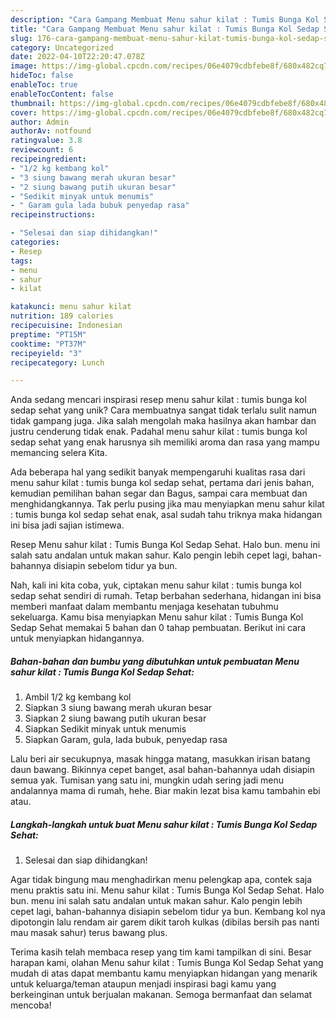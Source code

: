 ```yaml
---
description: "Cara Gampang Membuat Menu sahur kilat : Tumis Bunga Kol Sedap Sehat yang Lezat Sekali"
title: "Cara Gampang Membuat Menu sahur kilat : Tumis Bunga Kol Sedap Sehat yang Lezat Sekali"
slug: 176-cara-gampang-membuat-menu-sahur-kilat-tumis-bunga-kol-sedap-sehat-yang-lezat-sekali
category: Uncategorized
date: 2022-04-10T22:20:47.078Z
image: https://img-global.cpcdn.com/recipes/06e4079cdbfebe8f/680x482cq70/menu-sahur-kilat-tumis-bunga-kol-sedap-sehat-foto-resep-utama.jpg
hideToc: false
enableToc: true
enableTocContent: false
thumbnail: https://img-global.cpcdn.com/recipes/06e4079cdbfebe8f/680x482cq70/menu-sahur-kilat-tumis-bunga-kol-sedap-sehat-foto-resep-utama.jpg
cover: https://img-global.cpcdn.com/recipes/06e4079cdbfebe8f/680x482cq70/menu-sahur-kilat-tumis-bunga-kol-sedap-sehat-foto-resep-utama.jpg
author: Admin
authorAv: notfound
ratingvalue: 3.8
reviewcount: 6
recipeingredient:
- "1/2 kg kembang kol"
- "3 siung bawang merah ukuran besar"
- "2 siung bawang putih ukuran besar"
- "Sedikit minyak untuk menumis"
- " Garam gula lada bubuk penyedap rasa"
recipeinstructions:

- "Selesai dan siap dihidangkan!"
categories:
- Resep
tags:
- menu
- sahur
- kilat

katakunci: menu sahur kilat 
nutrition: 189 calories
recipecuisine: Indonesian
preptime: "PT15M"
cooktime: "PT37M"
recipeyield: "3"
recipecategory: Lunch

---
```





Anda sedang mencari inspirasi resep menu sahur kilat : tumis bunga kol sedap sehat yang unik? Cara membuatnya sangat tidak terlalu sulit namun tidak gampang juga. Jika salah mengolah maka hasilnya akan hambar dan justru cenderung tidak enak. Padahal menu sahur kilat : tumis bunga kol sedap sehat yang enak harusnya sih memiliki aroma dan rasa yang mampu memancing selera Kita.





Ada beberapa hal yang sedikit banyak mempengaruhi kualitas rasa dari menu sahur kilat : tumis bunga kol sedap sehat, pertama dari jenis bahan, kemudian pemilihan bahan segar dan Bagus, sampai cara membuat dan menghidangkannya. Tak perlu pusing jika mau menyiapkan menu sahur kilat : tumis bunga kol sedap sehat enak,      asal sudah tahu triknya maka hidangan ini bisa jadi sajian istimewa.














Resep Menu sahur kilat : Tumis Bunga Kol Sedap Sehat. Halo bun. menu ini salah satu andalan untuk makan sahur. Kalo pengin lebih cepet lagi, bahan-bahannya disiapin sebelom tidur ya bun.






Nah, kali ini kita coba, yuk, ciptakan menu sahur kilat : tumis bunga kol sedap sehat sendiri di rumah. Tetap berbahan sederhana, hidangan ini bisa memberi manfaat dalam membantu menjaga kesehatan tubuhmu sekeluarga. Kamu bisa menyiapkan Menu sahur kilat : Tumis Bunga Kol Sedap Sehat memakai 5 bahan dan 0 tahap pembuatan. Berikut ini cara untuk menyiapkan hidangannya.

<!--inarticleads1-->

##### Bahan-bahan dan bumbu yang dibutuhkan untuk pembuatan Menu sahur kilat : Tumis Bunga Kol Sedap Sehat:

1. Ambil 1/2 kg kembang kol
1. Siapkan 3 siung bawang merah ukuran besar
1. Siapkan 2 siung bawang putih ukuran besar
1. Siapkan Sedikit minyak untuk menumis
1. Siapkan  Garam, gula, lada bubuk, penyedap rasa


Lalu beri air secukupnya, masak hingga matang, masukkan irisan batang daun bawang. Bikinnya cepet banget, asal bahan-bahannya udah disiapin semua yak. Tumisan yang satu ini, mungkin udah sering jadi menu andalannya mama di rumah, hehe. Biar makin lezat bisa kamu tambahin ebi atau. 

<!--inarticleads2-->

##### Langkah-langkah untuk buat Menu sahur kilat : Tumis Bunga Kol Sedap Sehat:


1. Selesai dan siap dihidangkan!

Agar tidak bingung mau menghadirkan menu pelengkap apa, contek saja menu praktis satu ini. Menu sahur kilat : Tumis Bunga Kol Sedap Sehat. Halo bun. menu ini salah satu andalan untuk makan sahur. Kalo pengin lebih cepet lagi, bahan-bahannya disiapin sebelom tidur ya bun. Kembang kol nya dipotongin lalu rendam air garem dikit taroh kulkas (dibilas bersih pas nanti mau masak sahur) terus bawang plus. 

Terima kasih telah membaca resep yang tim kami tampilkan di sini. Besar harapan kami, olahan Menu sahur kilat : Tumis Bunga Kol Sedap Sehat yang mudah di atas dapat membantu kamu menyiapkan hidangan yang menarik untuk keluarga/teman ataupun menjadi inspirasi bagi kamu yang berkeinginan untuk berjualan makanan. Semoga bermanfaat dan selamat mencoba!
